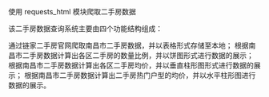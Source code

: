使用 requests_html 模块爬取二手房数据

该二手房数据查询系统主要由四个功能结构组成：

通过链家二手房官网爬取南昌市二手房数据，并以表格形式存储至本地；
根据南昌市二手房数据计算出各区二手房的数量比例，并以饼图形式进行数据的展示；
根据南昌市二手房数据计算出各区二手房均价，并以垂直柱形图形式进行数据的展示；
根据南昌市二手房数据计算出二手房热门户型的均价，并以水平柱形图进行数据的展示。
